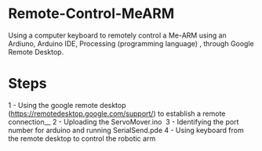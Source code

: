 # Remote-Control-MeARM

Using a computer keyboard to remotely control a Me-ARM using an Ardiuno, Arduino IDE, Processing (programming language) , through Google Remote Desktop.

# Steps

1 - Using the google remote desktop (https://remotedesktop.google.com/support/) to establish a remote connection__
2 - Uploading the ServoMover.ino 
3 - Identifying the port number for arduino and running SerialSend.pde
4 - Using keyboard from the remote desktop to control the robotic arm 
